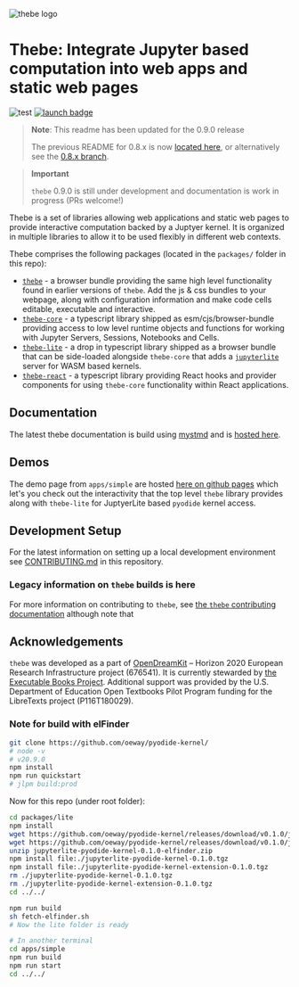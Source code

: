![thebe logo](apps/simple/static/thebe_wide_logo.png)

# Thebe: Integrate Jupyter based computation into web apps and static web pages

![test](https://github.com/executablebooks/thebe/workflows/test/badge.svg)
[![launch badge](https://img.shields.io/badge/launch-thebe-orange)](https://executablebooks.github.io/thebe)

> **Note**: This readme has been updated for the 0.9.0 release
>
> The previous README for 0.8.x is now [located here](README_0.8.x.md), or alternatively see the [0.8.x branch](https://github.com/executablebooks/thebe/tree/0.8.x).

> **Important**
>
> `thebe` 0.9.0 is still under development and documentation is work in progress (PRs welcome!)

Thebe is a set of libraries allowing web applications and static web pages to provide interactive computation backed by a Juptyer kernel. It is organized in multiple libraries to allow it to be used flexibly in different web contexts.

Thebe comprises the following packages (located in the `packages/` folder in this repo):

- [`thebe`](packages/thebe) - a browser bundle providing the same high level functionality found in earlier versions of `thebe`. Add the js & css bundles to your webpage, along with configuration information and make code cells editable, executable and interactive.
- [`thebe-core`](packages/core) - a typescript library shipped as esm/cjs/browser-bundle providing access to low level runtime objects and functions for working with Jupyter Servers, Sessions, Notebooks and Cells.
- [`thebe-lite`](packages/lite) - a drop in typescript library shipped as a browser bundle that can be side-loaded alongside `thebe-core` that adds a [`jupyterlite`](https://github.com/jupyterlite) server for WASM based kernels.
- [`thebe-react`](packages/react) - a typescript library providing React hooks and provider components for using `thebe-core` functionality within React applications.

## Documentation

The latest thebe documentation is build using [mystmd](https://mystmd.org) and is [hosted here](https://mystmd.org/docs/thebe).

## Demos

The demo page from `apps/simple` are hosted [here on github pages](https://executablebooks.github.io/thebe) which let's you check out the interactivity that the top level `thebe` library provides along with `thebe-lite` for JuptyerLite based `pyodide` kernel access.

## Development Setup

For the latest information on setting up a local development environment see [CONTRIBUTING.md](./CONTRIBUTING.md) in this repository.

### Legacy information on `thebe` builds is here

For more information on contributing to `thebe`, see [the `thebe` contributing documentation](https://thebe.readthedocs.io/en/latest/contribute.html) although note that

## Acknowledgements

`thebe` was developed as a part of [OpenDreamKit](http://opendreamkit.org/) – Horizon 2020 European Research Infrastructure project (676541).
It is currently stewarded by [the Executable Books Project](https://executablebooks.org/en/latest/#acknowledgements).
Additional support was provided by the U.S. Department of Education Open Textbooks Pilot Program funding for the LibreTexts project (P116T180029).


### Note for build with elFinder

```bash
git clone https://github.com/oeway/pyodide-kernel/
# node -v
# v20.9.0
npm install
npm run quickstart
# jlpm build:prod 
```

Now for this repo (under root folder):

```bash
cd packages/lite
npm install
wget https://github.com/oeway/pyodide-kernel/releases/download/v0.1.0/jupyterlite-pyodide-kernel-0.1.0.tgz
wget https://github.com/oeway/pyodide-kernel/releases/download/v0.1.0/jupyterlite-pyodide-kernel-extension-0.1.0.tgz
unzip jupyterlite-pyodide-kernel-0.1.0-elfinder.zip
npm install file:./jupyterlite-pyodide-kernel-0.1.0.tgz
npm install file:./jupyterlite-pyodide-kernel-extension-0.1.0.tgz
rm ./jupyterlite-pyodide-kernel-0.1.0.tgz
rm ./jupyterlite-pyodide-kernel-extension-0.1.0.tgz
cd ../../

npm run build
sh fetch-elfinder.sh
# Now the lite folder is ready

# In another terminal
cd apps/simple
npm run build
npm run start
cd ../../
```
